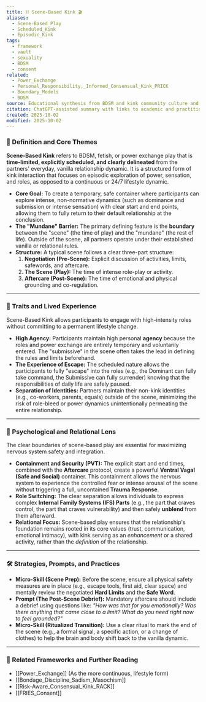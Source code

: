 ```yaml
---
title: ⛓️ Scene-Based Kink 🎬
aliases:
  - Scene-Based_Play
  - Scheduled_Kink
  - Episodic_Kink
tags:
  - framework
  - vault
  - sexuality
  - BDSM
  - consent
related:
  - Power_Exchange
  - Personal_Responsibility,_Informed_Consensual_Kink_PRICK
  - Boundary_Models
  - BDSM
source: Educational synthesis from BDSM and kink community culture and literature
citation: ChatGPT-assisted summary with links to academic and practitioner materials
created: 2025-10-02
modified: 2025-10-02
---
```


<!-- @format -->

### 🧩 Definition and Core Themes

**Scene-Based Kink** refers to BDSM, fetish, or power exchange play that is **time-limited, explicitly scheduled, and clearly delineated** from the partners' everyday, vanilla relationship dynamic. It is a structured form of kink interaction that focuses on episodic exploration of power, sensation, and roles, as opposed to a continuous or 24/7 lifestyle dynamic.

- **Core Goal:** To create a temporary, safe container where participants can explore intense, non-normative dynamics (such as dominance and submission or intense sensation) with clear start and end points, allowing them to fully return to their default relationship at the conclusion.
- **The "Mundane" Barrier:** The primary defining feature is the **boundary** between the "scene" (the time of play) and the "mundane" (the rest of life). Outside of the scene, all partners operate under their established vanilla or relational rules.
- **Structure:** A typical scene follows a clear three-part structure:
  1.  **Negotiation (Pre-Scene):** Explicit discussion of activities, limits, safewords, and aftercare.
  2.  **The Scene (Play):** The time of intense role-play or activity.
  3.  **Aftercare (Post-Scene):** The time of emotional and physical grounding and co-regulation.

---

### 🌿 Traits and Lived Experience

Scene-Based Kink allows participants to engage with high-intensity roles without committing to a permanent lifestyle change.

- **High Agency:** Participants maintain high personal **agency** because the roles and power exchange are entirely temporary and voluntarily entered. The "submissive" in the scene often takes the lead in defining the rules and limits beforehand.
- **The Experience of Escape:** The scheduled nature allows the participants to fully "escape" into the roles (e.g., the Dominant can fully take command, the Submissive can fully surrender) knowing that the responsibilities of daily life are safely paused.
- **Separation of Identities:** Partners maintain their non-kink identities (e.g., co-workers, parents, equals) outside of the scene, minimizing the risk of role-bleed or power dynamics unintentionally permeating the entire relationship.

---

### 🧠 Psychological and Relational Lens

The clear boundaries of scene-based play are essential for maximizing nervous system safety and integration.

- **Containment and Security (PVT):** The explicit start and end times, combined with the **Aftercare** protocol, create a powerful **Ventral Vagal (Safe and Social)** container. This containment allows the nervous system to experience the controlled fear or intense arousal of the scene without triggering a full, uncontained **Trauma Response**.
- **Role Switching:** The clear separation allows individuals to express complex **Internal Family Systems (IFS) Parts** (e.g., the part that craves control, the part that craves vulnerability) and then safely **unblend** from them afterward.
- **Relational Focus:** Scene-based play ensures that the relationship's foundation remains rooted in its core values (trust, communication, emotional intimacy), with kink serving as an _enhancement_ or a shared activity, rather than the _definition_ of the relationship.

---

### 🛠️ Strategies, Prompts, and Practices

- **Micro-Skill (Scene Prep):** Before the scene, ensure all physical safety measures are in place (e.g., escape tools, first aid, clear space) and mentally review the negotiated **Hard Limits** and the **Safe Word**.
- **Prompt (The Post-Scene Debrief):** Mandatory aftercare should include a debrief using questions like: _"How was that for you emotionally? Was there anything that came close to a limit? What do you need right now to feel grounded?"_
- **Micro-Skill (Ritualized Transition):** Use a clear ritual to mark the end of the scene (e.g., a formal signal, a specific action, or a change of clothes) to help the brain and body shift back to the vanilla dynamic.

---

### 🔗 Related Frameworks and Further Reading

- [[Power_Exchange]] (As the more continuous, lifestyle form)
- [[Bondage_Discipline_Sadism_Masochism]]
- [[Risk-Aware_Consensual_Kink_RACK]]
- [[FRIES_Consent]]
